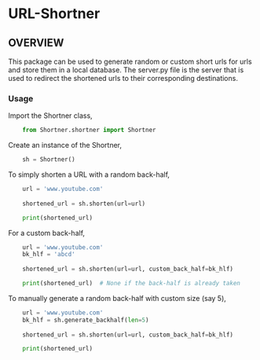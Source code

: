 # URL-Shortner

## OVERVIEW

This package can be used to generate random or custom short urls for urls and store them in a local database.
The server.py file is the server that is used to redirect the shortened urls to their corresponding destinations.

### Usage

Import the Shortner class,

```python
    from Shortner.shortner import Shortner
```

Create an instance of the Shortner,

```python
    sh = Shortner()
```

To simply shorten a URL with a random back-half,

```python
    url = 'www.youtube.com'
    
    shortened_url = sh.shorten(url=url)

    print(shortened_url)
```

For a custom back-half,

```python
    url = 'www.youtube.com'
    bk_hlf = 'abcd'
    
    shortened_url = sh.shorten(url=url, custom_back_half=bk_hlf)

    print(shortened_url)  # None if the back-half is already taken
```

To manually generate a random back-half with custom size (say 5),

```python
    url = 'www.youtube.com'
    bk_hlf = sh.generate_backhalf(len=5)
    
    shortened_url = sh.shorten(url=url, custom_back_half=bk_hlf)

    print(shortened_url)
```